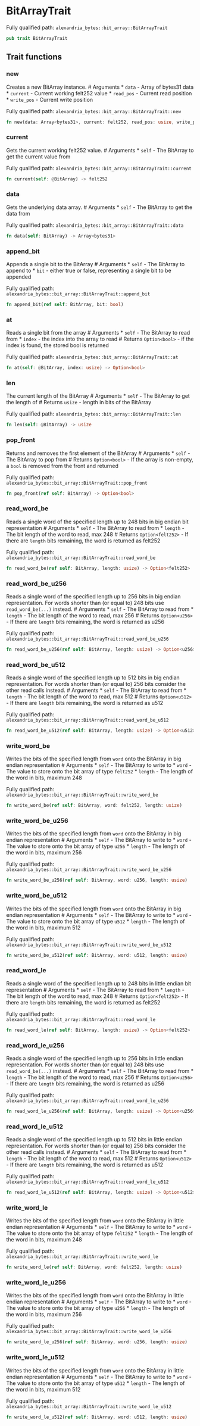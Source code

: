 # BitArrayTrait

Fully qualified path: `alexandria_bytes::bit_array::BitArrayTrait`

```rust
pub trait BitArrayTrait
```

## Trait functions

### new

Creates a new BitArray instance. # Arguments * `data` - Array of bytes31 data * `current` - Current working felt252 value * `read_pos` - Current read position * `write_pos` - Current write position

Fully qualified path: `alexandria_bytes::bit_array::BitArrayTrait::new`

```rust
fn new(data: Array<bytes31>, current: felt252, read_pos: usize, write_pos: usize) -> BitArray
```


### current

Gets the current working felt252 value. # Arguments * `self` - The BitArray to get the current value from

Fully qualified path: `alexandria_bytes::bit_array::BitArrayTrait::current`

```rust
fn current(self: @BitArray) -> felt252
```


### data

Gets the underlying data array. # Arguments * `self` - The BitArray to get the data from

Fully qualified path: `alexandria_bytes::bit_array::BitArrayTrait::data`

```rust
fn data(self: BitArray) -> Array<bytes31>
```


### append_bit

Appends a single bit to the BitArray # Arguments * `self` - The BitArray to append to * `bit` - either true or false, representing a single bit to be appended

Fully qualified path: `alexandria_bytes::bit_array::BitArrayTrait::append_bit`

```rust
fn append_bit(ref self: BitArray, bit: bool)
```


### at

Reads a single bit from the array # Arguments * `self` - The BitArray to read from * `index` - the index into the array to read # Returns `Option<bool>` - if the index is found, the stored bool is returned

Fully qualified path: `alexandria_bytes::bit_array::BitArrayTrait::at`

```rust
fn at(self: @BitArray, index: usize) -> Option<bool>
```


### len

The current length of the BitArray # Arguments * `self` - The BitArray to get the length of # Returns `usize` - length in bits of the BitArray

Fully qualified path: `alexandria_bytes::bit_array::BitArrayTrait::len`

```rust
fn len(self: @BitArray) -> usize
```


### pop_front

Returns and removes the first element of the BitArray # Arguments * `self` - The BitArray to pop from # Returns `Option<bool>` - If the array is non-empty, a `bool` is removed from the front and returned

Fully qualified path: `alexandria_bytes::bit_array::BitArrayTrait::pop_front`

```rust
fn pop_front(ref self: BitArray) -> Option<bool>
```


### read_word_be

Reads a single word of the specified length up to 248 bits in big endian bit representation # Arguments * `self` - The BitArray to read from * `length` - The bit length of the word to read, max 248 # Returns `Option<felt252>` - If there are `length` bits remaining, the word is returned as felt252

Fully qualified path: `alexandria_bytes::bit_array::BitArrayTrait::read_word_be`

```rust
fn read_word_be(ref self: BitArray, length: usize) -> Option<felt252>
```


### read_word_be_u256

Reads a single word of the specified length up to 256 bits in big endian representation. For words shorter than (or equal to) 248 bits use `read_word_be(...)` instead. # Arguments * `self` - The BitArray to read from * `length` - The bit length of the word to read, max 256 # Returns `Option<u256>` - If there are `length` bits remaining, the word is returned as u256

Fully qualified path: `alexandria_bytes::bit_array::BitArrayTrait::read_word_be_u256`

```rust
fn read_word_be_u256(ref self: BitArray, length: usize) -> Option<u256>
```


### read_word_be_u512

Reads a single word of the specified length up to 512 bits in big endian representation. For words shorter than (or equal to) 256 bits consider the other read calls instead. # Arguments * `self` - The BitArray to read from * `length` - The bit length of the word to read, max 512 # Returns `Option<u512>` - If there are `length` bits remaining, the word is returned as u512

Fully qualified path: `alexandria_bytes::bit_array::BitArrayTrait::read_word_be_u512`

```rust
fn read_word_be_u512(ref self: BitArray, length: usize) -> Option<u512>
```


### write_word_be

Writes the bits of the specified length from `word` onto the BitArray in big endian representation # Arguments * `self` - The BitArray to write to * `word` - The value to store onto the bit array of type `felt252` * `length` - The length of the word in bits, maximum 248

Fully qualified path: `alexandria_bytes::bit_array::BitArrayTrait::write_word_be`

```rust
fn write_word_be(ref self: BitArray, word: felt252, length: usize)
```


### write_word_be_u256

Writes the bits of the specified length from `word` onto the BitArray in big endian representation # Arguments * `self` - The BitArray to write to * `word` - The value to store onto the bit array of type `u256` * `length` - The length of the word in bits, maximum 256

Fully qualified path: `alexandria_bytes::bit_array::BitArrayTrait::write_word_be_u256`

```rust
fn write_word_be_u256(ref self: BitArray, word: u256, length: usize)
```


### write_word_be_u512

Writes the bits of the specified length from `word` onto the BitArray in big endian representation # Arguments * `self` - The BitArray to write to * `word` - The value to store onto the bit array of type `u512` * `length` - The length of the word in bits, maximum 512

Fully qualified path: `alexandria_bytes::bit_array::BitArrayTrait::write_word_be_u512`

```rust
fn write_word_be_u512(ref self: BitArray, word: u512, length: usize)
```


### read_word_le

Reads a single word of the specified length up to 248 bits in little endian bit representation # Arguments * `self` - The BitArray to read from * `length` - The bit length of the word to read, max 248 # Returns `Option<felt252>` - If there are `length` bits remaining, the word is returned as felt252

Fully qualified path: `alexandria_bytes::bit_array::BitArrayTrait::read_word_le`

```rust
fn read_word_le(ref self: BitArray, length: usize) -> Option<felt252>
```


### read_word_le_u256

Reads a single word of the specified length up to 256 bits in little endian representation. For words shorter than (or equal to) 248 bits use `read_word_be(...)` instead. # Arguments * `self` - The BitArray to read from * `length` - The bit length of the word to read, max 256 # Returns `Option<u256>` - If there are `length` bits remaining, the word is returned as u256

Fully qualified path: `alexandria_bytes::bit_array::BitArrayTrait::read_word_le_u256`

```rust
fn read_word_le_u256(ref self: BitArray, length: usize) -> Option<u256>
```


### read_word_le_u512

Reads a single word of the specified length up to 512 bits in little endian representation. For words shorter than (or equal to) 256 bits consider the other read calls instead. # Arguments * `self` - The BitArray to read from * `length` - The bit length of the word to read, max 512 # Returns `Option<u512>` - If there are `length` bits remaining, the word is returned as u512

Fully qualified path: `alexandria_bytes::bit_array::BitArrayTrait::read_word_le_u512`

```rust
fn read_word_le_u512(ref self: BitArray, length: usize) -> Option<u512>
```


### write_word_le

Writes the bits of the specified length from `word` onto the BitArray in little endian representation # Arguments * `self` - The BitArray to write to * `word` - The value to store onto the bit array of type `felt252` * `length` - The length of the word in bits, maximum 248

Fully qualified path: `alexandria_bytes::bit_array::BitArrayTrait::write_word_le`

```rust
fn write_word_le(ref self: BitArray, word: felt252, length: usize)
```


### write_word_le_u256

Writes the bits of the specified length from `word` onto the BitArray in little endian representation # Arguments * `self` - The BitArray to write to * `word` - The value to store onto the bit array of type `u256` * `length` - The length of the word in bits, maximum 256

Fully qualified path: `alexandria_bytes::bit_array::BitArrayTrait::write_word_le_u256`

```rust
fn write_word_le_u256(ref self: BitArray, word: u256, length: usize)
```


### write_word_le_u512

Writes the bits of the specified length from `word` onto the BitArray in little endian representation # Arguments * `self` - The BitArray to write to * `word` - The value to store onto the bit array of type `u512` * `length` - The length of the word in bits, maximum 512

Fully qualified path: `alexandria_bytes::bit_array::BitArrayTrait::write_word_le_u512`

```rust
fn write_word_le_u512(ref self: BitArray, word: u512, length: usize)
```


